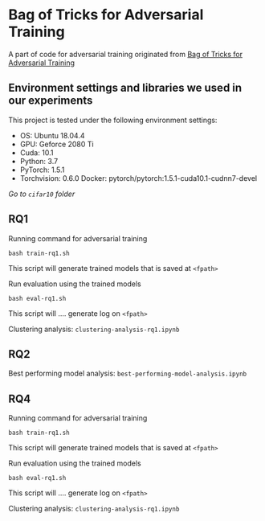 # Bag of Tricks for Adversarial Training
A part of code for adversarial training originated from [Bag of Tricks for Adversarial Training](https://arxiv.org/abs/2010.00467) 

## Environment settings and libraries we used in our experiments

This project is tested under the following environment settings:
- OS: Ubuntu 18.04.4
- GPU: Geforce 2080 Ti
- Cuda: 10.1
- Python: 3.7
- PyTorch: 1.5.1
- Torchvision: 0.6.0
Docker: pytorch/pytorch:1.5.1-cuda10.1-cudnn7-devel

*Go to `cifar10` folder*


## RQ1

Running command for adversarial training
```
bash train-rq1.sh
```
This script will generate trained models that is saved at `<fpath>`

Run evaluation using the trained models
```
bash eval-rq1.sh
```
This script will .... generate log on `<fpath>`

Clustering analysis: `clustering-analysis-rq1.ipynb`


## RQ2

Best performing model analysis: `best-performing-model-analysis.ipynb`


## RQ4

Running command for adversarial training
```
bash train-rq1.sh
```
This script will generate trained models that is saved at `<fpath>`

Run evaluation using the trained models
```
bash eval-rq1.sh
```
This script will .... generate log on `<fpath>`

Clustering analysis: `clustering-analysis-rq1.ipynb`
